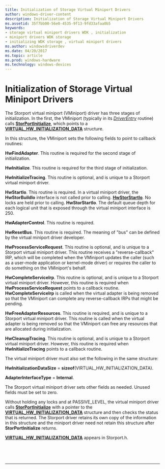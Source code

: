 ```yaml
---
title: Initialization of Storage Virtual Miniport Drivers
author: windows-driver-content
description: Initialization of Storage Virtual Miniport Drivers
ms.assetid: 35f7bb00-56e0-4535-9f13-9fd33afaa0b5
keywords:
- storage virtual miniport drivers WDK , initialization
- miniport drivers WDK storage
- initializing WDK storage , virtual miniport drivers
ms.author: windowsdriverdev
ms.date: 04/20/2017
ms.topic: article
ms.prod: windows-hardware
ms.technology: windows-devices
---
```


# Initialization of Storage Virtual Miniport Drivers


The Storport virtual miniport (VMiniport) driver has three stages of initialization. In the first, the VMiniport (typically in its [*DriverEntry*](https://msdn.microsoft.com/library/windows/hardware/ff544113) routine) calls [**StorPortInitialize**](https://msdn.microsoft.com/library/windows/hardware/ff567108), which points to a [**VIRTUAL\_HW\_INITIALIZATION\_DATA**](https://msdn.microsoft.com/library/windows/hardware/ff568010) structure.

In this structure, the VMiniport sets the following fields to point to callback routines:

**HwFindAdapter**. This routine is required for the second stage of initialization.

**HwInitialize**. This routine is required for the third stage of initialization.

**HwInitializeTracing**. This routine is optional, and is unique to a Storport virtual miniport driver.

**HwStartIo**. This routine is required. In a virtual miniport driver, the **HwStorBuildIo** interface is not called prior to calling. [**HwStorStartIo**](https://msdn.microsoft.com/library/windows/hardware/ff557423). No locks are held prior to calling. **HwStorStartIo**. The default queue depth for each logical unit that is exposed through the virtual miniport interface is 250.

**HwAdapterControl**. This routine is required.

**HwResetBus**. This routine is required. The meaning of "bus" can be defined by the virtual miniport driver developer.

**HwProcessServiceRequest**. This routine is optional, and is unique to a Storport virtual miniport driver. This routine receives a "reverse-callback" IRP, which will be completed when the VMiniport updates the caller (such as a user-mode application or kernel-mode driver) or requires the caller to do something on the VMiniport's behalf.

**HwCompleteServiceIrp**. This routine is optional, and is unique to a Storport virtual miniport driver. However, this routine is required when **HwProcessServiceRequest** points to a callback routine. **HwCompleteServiceIrp** is called when the virtual adapter is being removed so that the VMiniport can complete any reverse-callback IRPs that might be pending.

**HwFreeAdapterResources**. This routine is required, and is unique to a Storport virtual miniport driver. This routine is called when the virtual adapter is being removed so that the VMiniport can free any resources that are allocated during initialization.

**HwCleanupTracing**. This routine is optional, and is unique to a Storport virtual miniport driver. However, this routine is required when **HwInitializeTracing** points to a callback routine.

The virtual miniport driver must also set the following in the same structure:

**HwInitializationDataSize** = **sizeof**(VIRTUAL\_HW\_INITIALIZATION\_DATA).

**AdapterInterfaceType** = **Internal**.

The Storport virtual miniport driver sets other fields as needed. Unused fields must be set to zero.

Without holding any locks and at PASSIVE\_LEVEL, the virtual miniport driver calls [**StorPortInitialize**](https://msdn.microsoft.com/library/windows/hardware/ff567108) with a pointer to the [**VIRTUAL\_HW\_INITIALIZATION\_DATA**](https://msdn.microsoft.com/library/windows/hardware/ff568010) structure and then checks the status that is returned. The Storport driver retains its own copy of the information in this structure and the miniport driver need not retain this structure after **StorPortInitialize** returns.

[**VIRTUAL\_HW\_INITIALIZATION\_DATA**](https://msdn.microsoft.com/library/windows/hardware/ff568010) appears in Storport.h.

 

 


--------------------


